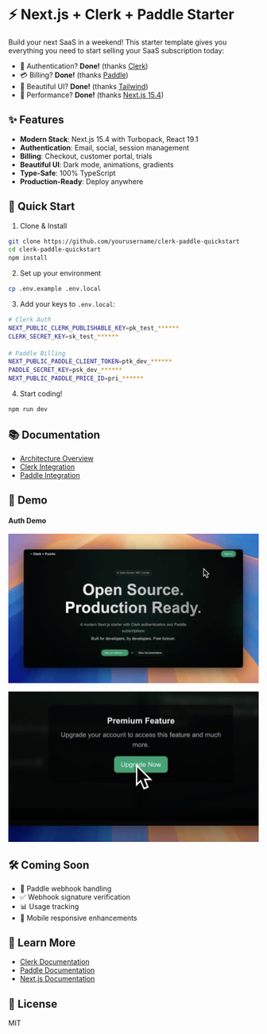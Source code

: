 # ⚡️ Next.js + Clerk + Paddle Starter

Build your next SaaS in a weekend! This starter template gives you everything you need to start selling your SaaS subscription today:

- 🔐 Authentication? **Done!** (thanks [Clerk](https://clerk.com))
- 💳 Billing? **Done!** (thanks [Paddle](https://paddle.com))
- 🎨 Beautiful UI? **Done!** (thanks [Tailwind](https://tailwindcss.com))
- 🚀 Performance? **Done!** (thanks [Next.js 15.4](https://nextjs.org))

## ✨ Features

- **Modern Stack**: Next.js 15.4 with Turbopack, React 19.1
- **Authentication**: Email, social, session management
- **Billing**: Checkout, customer portal, trials
- **Beautiful UI**: Dark mode, animations, gradients
- **Type-Safe**: 100% TypeScript
- **Production-Ready**: Deploy anywhere

## 🚀 Quick Start

1. Clone & Install
```bash
git clone https://github.com/yourusername/clerk-paddle-quickstart
cd clerk-paddle-quickstart
npm install
```

2. Set up your environment
```bash
cp .env.example .env.local
```

3. Add your keys to `.env.local`:
```bash
# Clerk Auth
NEXT_PUBLIC_CLERK_PUBLISHABLE_KEY=pk_test_******
CLERK_SECRET_KEY=sk_test_******

# Paddle Billing
NEXT_PUBLIC_PADDLE_CLIENT_TOKEN=ptk_dev_******
PADDLE_SECRET_KEY=psk_dev_******
NEXT_PUBLIC_PADDLE_PRICE_ID=pri_******
```

4. Start coding!
```bash
npm run dev
```

## 📚 Documentation

- [Architecture Overview](docs/architecture.md)
- [Clerk Integration](docs/clerk.md)
- [Paddle Integration](docs/paddle.md)

## 🎥 Demo

#### Auth Demo
[![Auth Demo](public/Auth-Demo-Img.png)](https://github.com/hr23232323/clerk-paddle-quickstart/blob/main/public/Auth%20Demo.mp4?raw=true)

[![Billing Demo](public/Demo-Billing-Img.png)](https://github.com/hr23232323/clerk-paddle-quickstart/blob/main/public/Demo%20-%20Billing.mp4?raw=true)


## 🛠 Coming Soon

- 🔄 Paddle webhook handling
- ✅ Webhook signature verification
- 📊 Usage tracking
- 📱 Mobile responsive enhancements

## 📖 Learn More

- [Clerk Documentation](https://clerk.com/docs)
- [Paddle Documentation](https://paddle.com/docs)
- [Next.js Documentation](https://nextjs.org/docs)

## 📝 License

MIT
